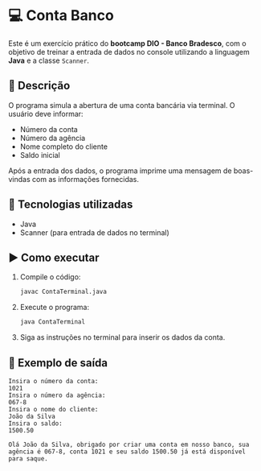 # 💻 Conta Banco

Este é um exercício prático do **bootcamp DIO - Banco Bradesco**, com o objetivo de treinar a entrada de dados no console utilizando a linguagem **Java** e a classe `Scanner`.

## 🧾 Descrição

O programa simula a abertura de uma conta bancária via terminal. O usuário deve informar:

- Número da conta  
- Número da agência  
- Nome completo do cliente  
- Saldo inicial  

Após a entrada dos dados, o programa imprime uma mensagem de boas-vindas com as informações fornecidas.

## 📌 Tecnologias utilizadas

- Java  
- Scanner (para entrada de dados no terminal)

## ▶️ Como executar

1. Compile o código:

   ```bash
   javac ContaTerminal.java
   ```

2. Execute o programa:

   ```bash
   java ContaTerminal
   ```

3. Siga as instruções no terminal para inserir os dados da conta.

## 📝 Exemplo de saída

```
Insira o número da conta:
1021
Insira o número da agência:
067-8
Insira o nome do cliente:
João da Silva
Insira o saldo:
1500.50

Olá João da Silva, obrigado por criar uma conta em nosso banco, sua agência é 067-8, conta 1021 e seu saldo 1500.50 já está disponível para saque.
```

